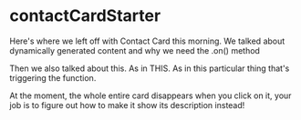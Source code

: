 # contactCardStarter

Here's where we left off with Contact Card this morning. We talked about dynamically generated content and why we need the .on() method

Then we also talked about this. As in THIS. As in this particular thing that's triggering the function.

At the moment, the whole entire card disappears when you click on it, your job is to figure out how to make it show its description instead!
